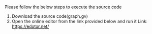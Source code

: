Please follow the below steps to execute the source code
1. Download the source code(graph.gv)
2. Open the online editor from the link provided below and run it
   Link: https://edotor.net/
